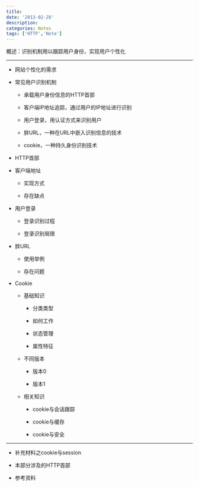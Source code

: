 ```yaml
---
title:
date: '2013-02-28'
description:
categories: Notes
tags: ['HTTP','Note']
---
```


概述：识别机制用以跟踪用户身份，实现用户个性化

***

+ 网站个性化的需求
    
+ 常见用户识别机制
     
    + 承载用户身份信息的HTTP首部
        
    + 客户端IP地址追踪，通过用户的IP地址进行识别
     
    + 用户登录，用认证方式来识别用户
        
    + 胖URL，一种在URL中嵌入识别信息的技术
        
    + cookie，一种持久身份识别技术

+ HTTP首部
    
+ 客户端地址
     
    + 实现方式
        
    + 存在缺点

+ 用户登录
     
    + 登录识别过程
        
    + 登录识别局限

+ 胖URL
     
    + 使用举例
        
    + 存在问题

+ Cookie
     
    + 基础知识
         
        + 分类类型
            
        + 如何工作
            
        + 状态管理
            
        + 属性特征

    + 不同版本
         
        + 版本0
            
        + 版本1

    + 相关知识
         
        + cookie与会话跟踪
            
        + cookie与缓存
            
        + cookie与安全


***

+ 补充材料之cookie与session
    
+ 本部分涉及的HTTP首部
    
+ 参考资料
